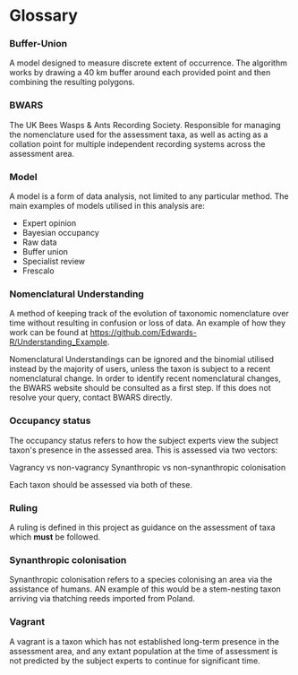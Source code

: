# Glossary
### Buffer-Union
A model designed to measure discrete extent of occurrence. The algorithm works by drawing a 40 km buffer around each provided point and then combining the resulting polygons.

### BWARS
The UK Bees Wasps & Ants Recording Society. Responsible for managing the nomenclature used for the assessment taxa, as well as acting as a collation point for multiple independent recording systems across the assessment area.

### Model
A model is a form of data analysis, not limited to any particular method. The main examples of models utilised in this analysis are:

- Expert opinion
- Bayesian occupancy
- Raw data
- Buffer union
- Specialist review
- Frescalo

### Nomenclatural Understanding
A method of keeping track of the evolution of taxonomic nomenclature over time without resulting in confusion or loss of data. An example of how they work can be found at https://github.com/Edwards-R/Understanding_Example.

Nomenclatural Understandings can be ignored and the binomial utilised instead by the majority of users, unless the taxon is subject to a recent nomenclatural change. In order to identify recent nomenclatural changes, the BWARS website should be consulted as a first step. If this does not resolve your query, contact BWARS directly.

### Occupancy status
The occupancy status refers to how the subject experts view the subject taxon's presence in the assessed area. This is assessed via two vectors:

Vagrancy vs non-vagrancy
Synanthropic vs non-synanthropic colonisation

Each taxon should be assessed via both of these.

### Ruling
A ruling is defined in this project as guidance on the assessment of taxa which **must** be followed.

### Synanthropic colonisation
Synanthropic colonisation refers to a species colonising an area via the assistance of humans. AN example of this would be a stem-nesting taxon arriving via thatching reeds imported from Poland.

### Vagrant
A vagrant is a taxon which has not established long-term presence in the assessment area, and any extant population at the time of assessment is not predicted by the subject experts to continue for significant time.

